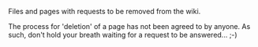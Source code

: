 Files and pages with requests to be removed from the wiki.

The process for 'deletion' of a page has not been agreed to by anyone.
As such, don't hold your breath waiting for a request to be answered...
;-)
